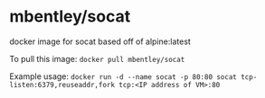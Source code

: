 mbentley/socat
==============

docker image for socat
based off of alpine:latest

To pull this image:
`docker pull mbentley/socat`

Example usage:
`docker run -d --name socat -p 80:80 socat tcp-listen:6379,reuseaddr,fork tcp:<IP address of VM>:80`
